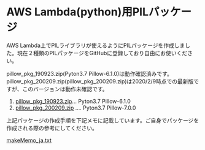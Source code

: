 # AWS Lambda(python)用PILパッケージ

AWS Lambda上でPILライブラリが使えるようにPILパッケージを作成しました。現在２種類のPILパッケージをGitHubに登録しており自由にお使いください。

pillow_pkg_190923.zip(Pyton3.7 Pillow-6.1.0)は動作確認済みです。pillow_pkg_200209.zip(pillow_pkg_200209.zip)は2020/2/9時点での最新版ですが、このバージョンは動作未確認です。

1. [pillow_pkg_190923.zip](pillow_pkg_190923.zip)... Pyton3.7 Pillow-6.1.0
1. [pillow_pkg_200209.zip](pillow_pkg_200209.zip) .... Pyton3.7 Pillow-7.0.0

上記パッケージの作成手順を下記メモに記載しています。ご自身でパッケージを作成される際の参考にしてください。

[makeMemo_ja.txt](makeMemo_ja.txt)
